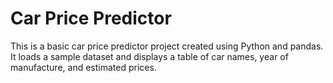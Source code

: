 
# Car Price Predictor

This is a basic car price predictor project created using Python and pandas.
It loads a sample dataset and displays a table of car names, year of manufacture, and estimated prices.
